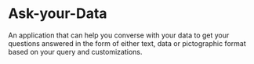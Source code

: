 # Ask-your-Data
An application that can help you converse with your data to get your questions answered in the form of either text, data or pictographic format based on your query and customizations.
